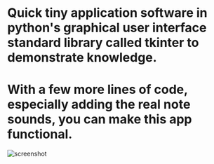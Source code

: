 # Quick tiny application software in python's graphical user interface standard library called tkinter to demonstrate knowledge.
# With a few more lines of code, especially adding the real note sounds, you can make this app functional.

![screenshot](https://github.com/dusanrsc/Tkinter_Pyano/assets/149257819/8be9217e-b2d4-406a-86f2-3aaa8065da08)
